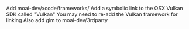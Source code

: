 Add moai-dev/xcode/frameworks/
Add a symbolic link to the OSX Vulkan SDK called "Vulkan"
You may need to re-add the Vulkan framework for linking
Also add glm to moai-dev/3rdparty
